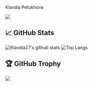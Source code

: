  Klavdia Petukhova
  
 ![](https://www.codewars.com/users/Klavdia27/badges/micro)

## &#x1f4c8; GitHub Stats
![Klavdia27's github stats](https://github-readme-stats.vercel.app/api?username=Klavdia27&count_private=true&show_icons=true&theme=dark)
![Top Langs](https://github-readme-stats.vercel.app/api/top-langs/?username=Klavdia27&layout=compact&theme=dark)

## 🏆 GitHub Trophy
![](https://github-profile-trophy.vercel.app/?username=Klavdia27&no-frame=true&theme=monokai)
